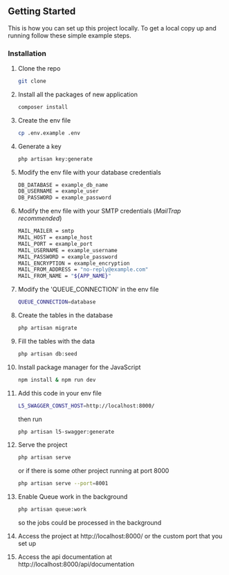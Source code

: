 ## Getting Started

This is how you can set up this project locally. To get a local copy up and running follow these simple example steps.

### Installation

1. Clone the repo
    ```sh
    git clone
    ```
2. Install all the packages of new application
    ```sh
    composer install
    ```
3. Create the env file
    ```sh
    cp .env.example .env
    ```
4. Generate a key
    ```sh
    php artisan key:generate
    ```
5. Modify the env file with your database credentials
    ```sh
    DB_DATABASE = example_db_name
    DB_USERNAME = example_user
    DB_PASSWORD = example_password
    ```
6. Modify the env file with your SMTP credentials (_MailTrap recommended_)
    ```sh
    MAIL_MAILER = smtp
    MAIL_HOST = example_host
    MAIL_PORT = example_port
    MAIL_USERNAME = example_username
    MAIL_PASSWORD = example_password
    MAIL_ENCRYPTION = example_encryption
    MAIL_FROM_ADDRESS = "no-reply@example.com"
    MAIL_FROM_NAME = "${APP_NAME}"
    ```
7. Modify the 'QUEUE_CONNECTION' in the env file
    ```sh
    QUEUE_CONNECTION=database
    ```

8. Create the tables in the database

    ```sh
    php artisan migrate
    ```

9. Fill the tables with the data
    
    ```sh
    php artisan db:seed
    ```

10. Install package manager for the JavaScript

    ```sh
    npm install & npm run dev
    ```

11. Add this code in your env file

    ```sh
    L5_SWAGGER_CONST_HOST=http://localhost:8000/
    ```
    
    then run
    ```sh
    php artisan l5-swagger:generate
    ```

12. Serve the project

    ```sh
    php artisan serve
    ```

    or if there is some other project running at port 8000

    ```sh
    php artisan serve --port=8001
    ```

13. Enable Queue work in the background
    ```sh
    php artisan queue:work
    ```

    so the jobs could be processed in the background

14. Access the project at http://localhost:8000/ or the custom port that you set up

15. Access the api documentation at http://localhost:8000/api/documentation
